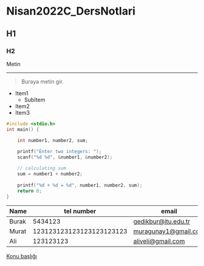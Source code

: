 # Nisan2022C_DersNotlari

## H1

### H2

Metin

---

>Buraya metin gir.


* Item1
    * SubItem
* Item2
* Item3

```C
#include <stdio.h>
int main() {    

    int number1, number2, sum;
    
    printf("Enter two integers: ");
    scanf("%d %d", &number1, &number2);

    // calculating sum
    sum = number1 + number2;      
    
    printf("%d + %d = %d", number1, number2, sum);
    return 0;
}
```

| Name | tel number | email|
| ---  | ---  | --- |
|Burak|5434123| gedikbur@itu.edu.tr|
|Murat| 123123123123123123123123 | muragunay1@gmail.com
|Ali| 123123123 | aliveli@gmail.com|


[Konu başlığı](https://github.com/muratgunay1/Nisan2022C_DersNotlari/blob/main/README.md)


